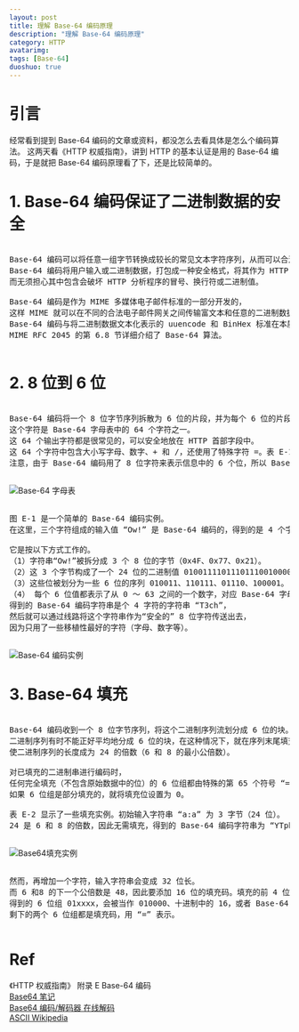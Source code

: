 ```yaml
---
layout: post
title: 理解 Base-64 编码原理
description: "理解 Base-64 编码原理"
category: HTTP
avatarimg:
tags: [Base-64]
duoshuo: true
---
```


# 引言

经常看到提到 Base-64 编码的文章或资料，都没怎么去看具体是怎么个编码算法。
这两天看《HTTP 权威指南》，讲到 HTTP 的基本认证是用的 Base-64 编码，于是就把 Base-64 编码原理看了下，还是比较简单的。


# 1. Base-64 编码保证了二进制数据的安全

<pre>

Base-64 编码可以将任意一组字节转换成较长的常见文本字符序列，从而可以合法地作为首部字段值。
Base-64 编码将用户输入或二进制数据，打包成一种安全格式，将其作为 HTTP 首部字段的值发送出去，
而无须担心其中包含会破坏 HTTP 分析程序的冒号、换行符或二进制值。

Base-64 编码是作为 MIME 多媒体电子邮件标准的一部分开发的，
这样 MIME 就可以在不同的合法电子邮件网关之间传输富文本和任意的二进制数据了。
Base-64 编码与将二进制数据文本化表示的 uuencode 和 BinHex 标准在本质上很类似，但空间效率更高。
MIME RFC 2045 的第 6.8 节详细介绍了 Base-64 算法。

</pre>

# 2. 8 位到 6 位

<pre>

Base-64 编码将一个 8 位字节序列拆散为 6 位的片段，并为每个 6 位的片段分配一个字符，
这个字符是 Base-64 字母表中的 64 个字符之一。
这 64 个输出字符都是很常见的，可以安全地放在 HTTP 首部字段中。
这 64 个字符中包含大小写字母、数字、+ 和 /，还使用了特殊字符 =。表 E-1 显示了 Base-64 的字母表。
注意，由于 Base-64 编码用了 8 位字符来表示信息中的 6 个位，所以 Base-64 编码字符串大约比原始值扩大了 33%。

</pre>

![Base-64 字母表](https://raw.githubusercontent.com/JaminZhang/jaminzhang.github.io/master/images/Base64-table.png)

<pre>

图 E-1 是一个简单的 Base-64 编码实例。
在这里，三个字符组成的输入值 “Ow!” 是 Base-64 编码的，得到的是 4 个字符的 Base-64 编码值 “T3ch”。

它是按以下方式工作的。  
（1）字符串“Ow!”被拆分成 3 个 8 位的字节（0x4F、0x77、0x21）。  
（2）这 3 个字节构成了一个 24 位的二进制值 010011110111011100100001。  
（3）这些位被划分为一些 6 位的序列 010011、110111、01110、100001。  
（4） 每个 6 位值都表示了从 0 ～ 63 之间的一个数字，对应 Base-64 字母表中 64 个字符之一。  
得到的 Base-64 编码字符串是个 4 字符的字符串 “T3ch”，
然后就可以通过线路将这个字符串作为“安全的” 8 位字符传送出去，
因为只用了一些移植性最好的字符（字母、数字等）。  

</pre>

![Base-64 编码实例](https://raw.githubusercontent.com/JaminZhang/jaminzhang.github.io/master/images/Base64-example.png)

# 3. Base-64 填充

<pre>

Base-64 编码收到一个 8 位字节序列，将这个二进制序列流划分成 6 位的块。
二进制序列有时不能正好平均地分成 6 位的块，在这种情况下，就在序列末尾填充零位，
使二进制序列的长度成为 24 的倍数（6 和 8 的最小公倍数）。  

对已填充的二进制串进行编码时，
任何完全填充（不包含原始数据中的位）的 6 位组都由特殊的第 65 个符号 “=” 表示。
如果 6 位组是部分填充的，就将填充位设置为 0。

表 E-2 显示了一些填充实例。初始输入字符串 “a:a” 为 3 字节（24 位）。
24 是 6 和 8 的倍数，因此无需填充，得到的 Base-64 编码字符串为 “YTph”。

</pre>


![Base64填充实例](https://raw.githubusercontent.com/JaminZhang/jaminzhang.github.io/master/images/Base64-fill-example.png)

<pre>

然而，再增加一个字符，输入字符串会变成 32 位长。
而 6 和8 的下一个公倍数是 48，因此要添加 16 位的填充码。填充的前 4 位是与数据位混合在一起的。
得到的 6 位组 01xxxx，会被当作 010000、十进制中的 16，或者 Base-64 编码的 Q 来处理。
剩下的两个 6 位组都是填充码，用 “=” 表示。

</pre>

# Ref

《HTTP 权威指南》 附录 E Base-64 编码  
[Base64 笔记](http://www.ruanyifeng.com/blog/2008/06/base64.html)  
[Base64 编码/解码器 在线解码](http://www1.tc711.com/tool/BASE64.htm)  
[ASCII Wikipedia](https://en.wikipedia.org/wiki/ASCII)  

